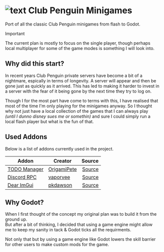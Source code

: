 # ![text][logo] Club Penguin Minigames

Port of all the classic Club Penguin minigames from flash to Godot.  

> [!IMPORTANT]
> The current plan is mostly to focus on the single player, though perhaps local multiplayer for some of the game modes is something I will look into.

## Why did this start?

In recent years Club Penguin private servers have become a bit of a nightmare, espically in terms of longevity. A server will appear and then be gone just as quickly as it arrived. This has led to making it harder to invest in a server with the fear of it being gone by the next time they try to log on.

Though I for the most part have come to terms with this, I have realised that most of the time I'm only playing for the minigames anyway. So I thought why not just have a local collection of the games that I can always play *(until I dunno disney sues me or somethin)* and sure I could simply run a local flash player but what is the fun of that.

## Used Addons

Below is a list of addons currently used in the project.

| Addon                  | Creator               | Source            |
| ---------------------- | --------------------- | ----------------: |
| [TODO Manager][TODO-L] | [OrigamiPete][TODO-C] | [Source][TODO-S]  |
| [Discord RPC][RPC-L]   | [vaporvee][RPC-C]     | [Source][RPC-S]   |
| [Dear ImGui][IMGUI-L]  | [pkdawson][IMGUI-C]   | [Source][IMGUI-S] |

## Why Godot?

When I first thought of the concept my original plan was to build it from the ground up.  
But after a bit of thinking, I decided that using a game engine might allow me to keep my sanity in tack & Godot ticks all the requirments.  

Not only that but by using a game engine like Godot lowers the skill barrier for other users to make custom mods for the game.

<!-- Below are refs for all the links to keep this looking kinda clean -->

[logo]: https://camo.githubusercontent.com/fc0925287a420fe6edf12b401f560afd15512c6c416c05ae838cfc3b0f120db9/68747470733a2f2f7669676e657474652e77696b69612e6e6f636f6f6b69652e6e65742f636c756270656e6775696e2f696d616765732f642f64642f47616d655f456d6f7469636f6e2e504e472f7265766973696f6e2f6c61746573742f7363616c652d746f2d77696474682d646f776e2f3330

[TODO-L]: https://godotengine.org/asset-library/asset/1327
[TODO-C]: https://godotengine.org/asset-library/asset?user=OrigamiPete
[TODO-S]: https://github.com/OrigamiDev-Pete/TODO_Manager

[RPC-L]: https://godotengine.org/asset-library/asset/1968
[RPC-C]: https://godotengine.org/asset-library/asset?user=vaporvee
[RPC-S]: https://github.com/vaporvee/discord-rpc-godot

[IMGUI-L]: https://godotengine.org/asset-library/asset/2985
[IMGUI-C]: https://godotengine.org/asset-library/asset?user=pkdawson
[IMGUI-S]: https://github.com/pkdawson/imgui-godot
